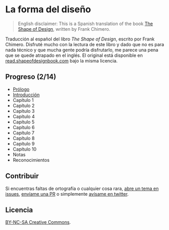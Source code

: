 # La forma del diseño

>English disclaimer: This is a Spanish translation of the book [The Shape of Design](http://read.shapeofdesignbook.com/), written by Frank Chimero. 

Traducción al español del libro _The Shape of Design_, escrito por Frank Chimero.
Disfruté mucho con la lectura de este libro y dado que no es para nada técnico y que mucha gente podría disfrutarlo, me parece una pena que se quede atrapado en el inglés.
El original está disponible en [read.shapeofdesignbook.com](http://read.shapeofdesignbook.com/) bajo la misma licencia.


## Progreso (2/14)
- [Prólogo](http://jaicab.com/the-shape-of-design-spanish/)
- [Introducción](http://jaicab.com/the-shape-of-design-spanish/introduction.html)
- Capítulo 1
- Capítulo 2
- Capítulo 3
- Capítulo 4
- Capítulo 5
- Capítulo 6
- Capítulo 7
- Capítulo 8
- Capítulo 9
- Capítulo 10
- Notas
- Reconocimientos



## Contribuir
Si encuentras faltas de ortografía o cualquier cosa rara, [abre un tema en issues](https://github.com/jaicab/localFont/issues/new), [envíame una PR](https://github.com/jaicab/localFont/compare/) o simplemente [avísame en twitter](https://twitter.com/jaicab_).


## Licencia
[BY-NC-SA Creative Commons](http://creativecommons.org/licenses/by-nc-sa/3.0/).
